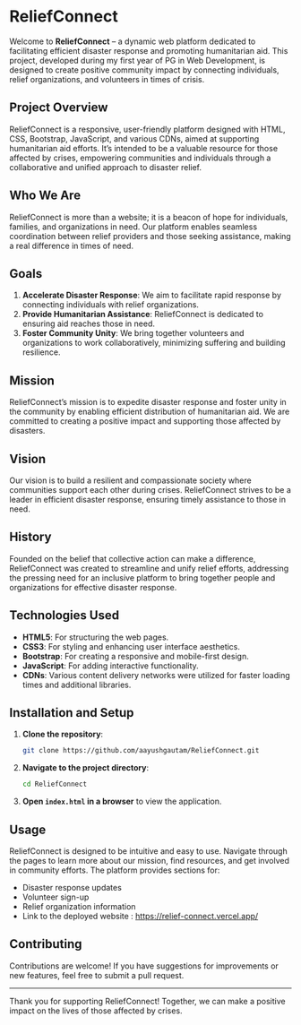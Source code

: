 # ReliefConnect

Welcome to **ReliefConnect** – a dynamic web platform dedicated to facilitating efficient disaster response and promoting humanitarian aid. This project, developed during my first year of PG in Web Development, is designed to create positive community impact by connecting individuals, relief organizations, and volunteers in times of crisis.


## Project Overview

ReliefConnect is a responsive, user-friendly platform designed with HTML, CSS, Bootstrap, JavaScript, and various CDNs, aimed at supporting humanitarian aid efforts. It’s intended to be a valuable resource for those affected by crises, empowering communities and individuals through a collaborative and unified approach to disaster relief.

## Who We Are

ReliefConnect is more than a website; it is a beacon of hope for individuals, families, and organizations in need. Our platform enables seamless coordination between relief providers and those seeking assistance, making a real difference in times of need.

## Goals

1. **Accelerate Disaster Response**: We aim to facilitate rapid response by connecting individuals with relief organizations.
2. **Provide Humanitarian Assistance**: ReliefConnect is dedicated to ensuring aid reaches those in need.
3. **Foster Community Unity**: We bring together volunteers and organizations to work collaboratively, minimizing suffering and building resilience.

## Mission

ReliefConnect’s mission is to expedite disaster response and foster unity in the community by enabling efficient distribution of humanitarian aid. We are committed to creating a positive impact and supporting those affected by disasters.

## Vision

Our vision is to build a resilient and compassionate society where communities support each other during crises. ReliefConnect strives to be a leader in efficient disaster response, ensuring timely assistance to those in need.

## History

Founded on the belief that collective action can make a difference, ReliefConnect was created to streamline and unify relief efforts, addressing the pressing need for an inclusive platform to bring together people and organizations for effective disaster response.

## Technologies Used

- **HTML5**: For structuring the web pages.
- **CSS3**: For styling and enhancing user interface aesthetics.
- **Bootstrap**: For creating a responsive and mobile-first design.
- **JavaScript**: For adding interactive functionality.
- **CDNs**: Various content delivery networks were utilized for faster loading times and additional libraries.

## Installation and Setup

1. **Clone the repository**:
    ```bash
    git clone https://github.com/aayushgautam/ReliefConnect.git
    ```
2. **Navigate to the project directory**:
    ```bash
    cd ReliefConnect
    ```
3. **Open `index.html` in a browser** to view the application.

## Usage

ReliefConnect is designed to be intuitive and easy to use. Navigate through the pages to learn more about our mission, find resources, and get involved in community efforts. The platform provides sections for:
- Disaster response updates
- Volunteer sign-up
- Relief organization information
- Link to the deployed website : https://relief-connect.vercel.app/

## Contributing

Contributions are welcome! If you have suggestions for improvements or new features, feel free to submit a pull request. 


---

Thank you for supporting ReliefConnect! Together, we can make a positive impact on the lives of those affected by crises.
